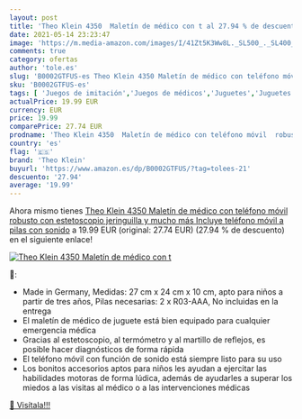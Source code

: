 ```yaml
---
layout: post
title: 'Theo Klein 4350  Maletín de médico con t al 27.94 % de descuento'
date: 2021-05-14 23:23:47
image: 'https://m.media-amazon.com/images/I/41Zt5K3Ww8L._SL500_._SL400_.jpg'
comments: true
category: ofertas
author: 'tole.es'
slug: 'B0002GTFUS-es Theo Klein 4350 Maletín de médico con teléfono móvil...'
sku: 'B0002GTFUS-es'
tags: [ 'Juegos de imitación','Juegos de médicos','Juguetes','Juguetes y juegos','klein','theo','theo klein', ]
actualPrice: 19.99 EUR
currency: EUR
price: 19.99
comparePrice: 27.74 EUR
prodname: 'Theo Klein 4350  Maletín de médico con teléfono móvil  robusto con estetoscopio  jeringuilla y mucho más  Incluye teléfono móvil a pilas con sonido'
country: 'es'
flag: '🇪🇸'
brand: 'Theo Klein'
buyurl: 'https://www.amazon.es/dp/B0002GTFUS/?tag=tolees-21'
descuento: '27.94'
average: '19.99'
---
```


Ahora mismo tienes [Theo Klein 4350  Maletín de médico con teléfono móvil  robusto con estetoscopio  jeringuilla y mucho más  Incluye teléfono móvil a pilas con sonido](https://www.amazon.es/dp/B0002GTFUS/?tag=tolees-21) a 19.99 EUR (original: 27.74 EUR) (27.94 %  de descuento) en el siguiente enlace!

[![Theo Klein 4350  Maletín de médico con t](https://m.media-amazon.com/images/I/41Zt5K3Ww8L._SL500_._SL400_.jpg)](https://www.amazon.es/dp/B0002GTFUS/?tag=tolees-21)

🔎:

- Made in Germany, Medidas: 27 cm x 24 cm x 10 cm, apto para niños a partir de tres años, Pilas necesarias: 2 x R03-AAA, No incluidas en la entrega
- El maletín de médico de juguete está bien equipado para cualquier emergencia médica
- Gracias al estetoscopio, al termómetro y al martillo de reflejos, es posible hacer diagnósticos de forma rápida
- El teléfono móvil con función de sonido está siempre listo para su uso
- Los bonitos accesorios aptos para niños les ayudan a ejercitar las habilidades motoras de forma lúdica, además de ayudarles a superar los miedos a las visitas al médico o a las intervenciones médicas

[🛒 Visítala!!!](https://www.amazon.es/dp/B0002GTFUS/?tag=tolees-21)
